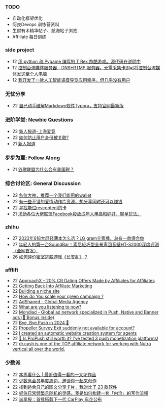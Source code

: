 ### TODO
-  自动化框架优化
-  阿良Devops 训练营资料
-  生财有术精华帖子、航海帖子浏览
-  Affiliate 每日训练

### side project
<!-- sideproject:START -->
-  12 [用 python 和 Pygame 编写的 T Rex 跑酷游戏。源代码在说明中](https://www.youtube.com/watch?v=pZySIXSelCA)
-  12 [控制台流媒体服务器 - DNS+RTMP 服务器，无需采集卡即可将控制台流媒体发送至个人电脑](https://github.com/Aioros/console-streaming-server)
-  12 [我开发了一款人工智能语音导览应用程序，但几乎没有用户](https://www.reddit.com/r/SideProject/comments/18gpp0e/ive_built_an_ai_audio_tour_app_but_have_almost_no/)<!-- sideproject:END -->


### 无忧分享
<!-- ruyo:START -->
-  22 [自己动手破解Markdown软件Typora，支持官网最新版](https://51.ruyo.net/18583.html)<!-- ruyo:END -->

### 进阶学堂: Newbie Questions
<!-- advertcn1:START -->
-  22 [新人报道-上海爱竞](https://www.advertcn.com/thread-113416-1-1.html)
-  22 [如何防止用户身份被关联?](https://www.advertcn.com/thread-113415-1-1.html)
-  21 [新人报道](https://www.advertcn.com/thread-113414-1-1.html)<!-- advertcn1:END -->

### 步步为赢: Follow Along
<!-- advertcn2:START -->
-  21 [谷歌联盟为什么会有美国税？](https://www.advertcn.com/thread-113411-1-1.html)<!-- advertcn2:END -->

### 综合讨论区: General Discussion
<!-- advertcn3:START -->
-  22 [各位大神，推荐一个我们能用的wallet](https://www.advertcn.com/thread-113423-1-1.html)
-  22 [有一些不错的爱情动作片资源，想分享同时还可以赚钱](https://www.advertcn.com/thread-113418-1-1.html)
-  22 [寻找能过revcontent的卡](https://www.advertcn.com/thread-113417-1-1.html)
-  21 [求助各位大佬联盟Facebook投放成年人用品和娃娃，聊单玩法。](https://www.advertcn.com/thread-113413-1-1.html)<!-- advertcn3:END -->


### zhihu
<!-- zhihu:START -->
-  27 [2023年618大屏轻薄本怎么选？LG gram全家桶，总有一款适合你](http://zhuanlan.zhihu.com/p/632641888?utm_campaign=rss&utm_medium=rss&utm_source=rss&utm_content=title)
-  27 [年轻人的第一台SoundBar！索尼轻巧型全景声回音壁HT-S2000深度评测（全网首发）](http://zhuanlan.zhihu.com/p/630990296?utm_campaign=rss&utm_medium=rss&utm_source=rss&utm_content=title)
-  26 [如何评价密室逃脱游戏《长安乱》？](http://www.zhihu.com/question/563950552/answer/3045961312?utm_campaign=rss&utm_medium=rss&utm_source=rss&utm_content=title)<!-- zhihu:END -->

### afflift
<!-- afflift:START -->
-  22 [ApproachX - 20% CR Dating Offers Made by Affiliates for Affiliates](https://afflift.com/f/threads/approachx-20-cr-dating-offers-made-by-affiliates-for-affiliates.9381/)
-  22 [Getting Back Into Affiliate Marketing](https://afflift.com/f/threads/getting-back-into-affiliate-marketing.12350/)
-  22 [Building a niche site](https://afflift.com/f/threads/building-a-niche-site.12289/)
-  22 [How do You scale your green campaign ?](https://afflift.com/f/threads/how-do-you-scale-your-green-campaign.12349/)
-  22 [AdShaped - Global Media Agency](https://afflift.com/f/threads/adshaped-global-media-agency.7136/)
-  22 [What are you listening to now?](https://afflift.com/f/threads/what-are-you-listening-to-now.11843/)
-  22 [Mondiad - Global ad network specialized in Push, Native and Banner ads &lpar;🎁 Bonus inside&rpar;](https://afflift.com/f/threads/mondiad-global-ad-network-specialized-in-push-native-and-banner-ads-%F0%9F%8E%81-bonus-inside.8789/)
-  22 [Bye, Bye Push in 2024 🫡](https://afflift.com/f/threads/bye-bye-push-in-2024-%F0%9F%AB%A1.12258/)
-  22 [Propeller Survey Exit suddenly not available for account?](https://afflift.com/f/threads/propeller-survey-exit-suddenly-not-available-for-account.12236/)
-  22 [I created an automatic website creation system for agents](https://afflift.com/f/threads/i-created-an-automatic-website-creation-system-for-agents.12348/)
-  22 [🔔 Is ProPush still worth it? I&#39;ve tested 3 push monetization platforms!](https://afflift.com/f/threads/%F0%9F%94%94-is-propush-still-worth-it-ive-tested-3-push-monetization-platforms.12275/)
-  22 [dr.cash is one of the TOP affiliate network for working with Nutra vertical all over the world.](https://afflift.com/f/threads/dr-cash-is-one-of-the-top-affiliate-network-for-working-with-nutra-vertical-all-over-the-world.11669/)<!-- afflift:END -->

### 少数派
<!-- sspai:START -->
-  22 [本周看什么 | 最近值得一看的一大坨作品](https://sspai.com/post/85272)
-  22 [少数派会员年度周边，邀请你一起来创作](https://sspai.com/prime/story/member-merch-design-2023)
-  22 [找到适合自己的图文分享卡片，我对比了 23 款软件](https://sspai.com/post/85218)
-  22 [抓住日常频繁且随机的灵感，我是如何构建一套「内洽」的写作流程](https://sspai.com/post/84644)
-  22 [派早报：首批搭载下一代 CarPlay 车企公布](https://sspai.com/post/85260)<!-- sspai:END -->
